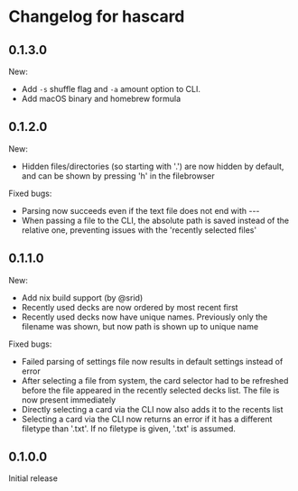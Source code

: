 # Changelog for hascard

## 0.1.3.0
New:
- Add `-s` shuffle flag and `-a` amount option to CLI.
- Add macOS binary and homebrew formula

## 0.1.2.0
New:
- Hidden files/directories (so starting with '.') are now hidden by default, and can be shown by pressing 'h' in the filebrowser


Fixed bugs:
- Parsing now succeeds even if the text file does not end with ---
- When passing a file to the CLI, the absolute path is saved instead of the relative one, preventing issues with the 'recently selected files'

## 0.1.1.0
New:
- Add nix build support (by @srid)
- Recently used decks are now ordered by most recent first
- Recently used decks now have unique names. Previously only the filename was shown, but now path is shown up to unique name

Fixed bugs:
- Failed parsing of settings file now results in default settings instead of error
- After selecting a file from system, the card selector had to be refreshed before the file appeared in the recently selected decks list. The file is now present immediately
- Directly selecting a card via the CLI now also adds it to the recents list
- Selecting a card via the CLI now returns an error if it has a different filetype than '.txt'. If no filetype is given, '.txt' is assumed.


## 0.1.0.0
Initial release
